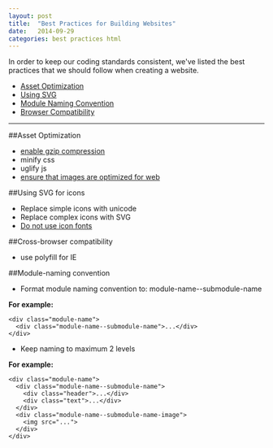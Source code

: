 ```yaml
---
layout: post
title:  "Best Practices for Building Websites"
date:   2014-09-29
categories: best practices html
---
```


In order to keep our coding standards consistent, we've listed the best practices that we should follow when creating a website.

* [Asset Optimization](#assetoptimization)
* [Using SVG](#usingsvg)
* [Module Naming Convention](#modulenamingconvention)
* [Browser Compatibility](#browsercompatibility)

---
<a name="assetoptimization" class="anchor" aria-hidden="true"></a>
##Asset Optimization
* [enable gzip compression](https://developers.google.com/web/fundamentals/performance/optimizing-content-efficiency/optimize-encoding-and-transfer#text-compression-with-gzip)
* minify css
* uglify js
* [ensure that images are optimized for web](https://developers.google.com/web/fundamentals/performance/optimizing-content-efficiency/image-optimization)

<a name="usingsvg" class="anchor" aria-hidden="true"></a>
##Using SVG for icons
* Replace simple icons with unicode
* Replace complex icons with SVG
* [Do not use icon fonts](https://developers.google.com/web/fundamentals/media/images/use-icons?hl=en#use-icon-fonts-with-caution)

<a name="modulenamingconvention" class="anchor" aria-hidden="true"></a>
##Cross-browser compatibility
* use polyfill for IE

<a name="browsercompatibility" class="anchor" aria-hidden="true"></a>
##Module-naming convention
* Format module naming convention to: module-name--submodule-name

**For example:**

```
<div class="module-name">
  <div class="module-name--submodule-name">...</div>
</div>
```
* Keep naming to maximum 2 levels

**For example:**

```
<div class="module-name">
  <div class="module-name--submodule-name">
    <div class="header">...</div>
    <div class="text">...</div>
  </div>
  <div class="module-name--submodule-name-image">
    <img src="...">
  </div>
</div>
```
